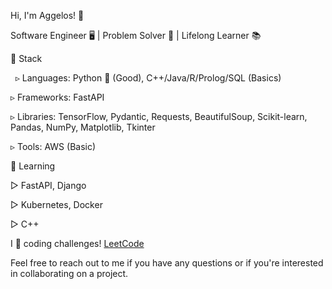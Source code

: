 Hi, I'm Aggelos! 👋

Software Engineer 🖥️ | Problem Solver 🧩 | Lifelong Learner 📚

🔧 Stack

  &nbsp; ▹ Languages: Python 🐍 (Good), C++/Java/R/Prolog/SQL (Basics)
  
  ▹ Frameworks: FastAPI
  
  ▹ Libraries: TensorFlow, Pydantic, Requests, BeautifulSoup, Scikit-learn, Pandas, NumPy, Matplotlib, Tkinter
  
  ▹ Tools: AWS (Basic)

🌱 Learning

  ▻ FastAPI, Django
  
  ▻ Kubernetes, Docker
  
  ▻ C++


I 💙 coding challenges! <a href="https://leetcode.com/papaggalos/">LeetCode</a>

Feel free to reach out to me if you have any questions or if you're interested in collaborating on a project.
